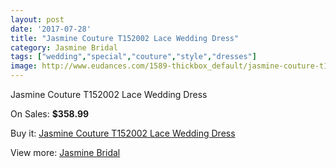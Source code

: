 ```yaml
---
layout: post
date: '2017-07-28'
title: "Jasmine Couture T152002 Lace Wedding Dress"
category: Jasmine Bridal
tags: ["wedding","special","couture","style","dresses"]
image: http://www.eudances.com/1589-thickbox_default/jasmine-couture-t152002-lace-wedding-dress.jpg
---
```

Jasmine Couture T152002 Lace Wedding Dress

On Sales: **$358.99**
<a href="https://www.eudances.com/en/jasmine-bridal/563-jasmine-couture-t152002-lace-wedding-dress.html"><amp-img layout="responsive" width="600" height="600" src="//www.eudances.com/1589-thickbox_default/jasmine-couture-t152002-lace-wedding-dress.jpg" alt="Jasmine Couture T152002 Lace Wedding Dress 0" /></a>
<a href="https://www.eudances.com/en/jasmine-bridal/563-jasmine-couture-t152002-lace-wedding-dress.html"><amp-img layout="responsive" width="600" height="600" src="//www.eudances.com/1590-thickbox_default/jasmine-couture-t152002-lace-wedding-dress.jpg" alt="Jasmine Couture T152002 Lace Wedding Dress 1" /></a>

Buy it: [Jasmine Couture T152002 Lace Wedding Dress](https://www.eudances.com/en/jasmine-bridal/563-jasmine-couture-t152002-lace-wedding-dress.html "Jasmine Couture T152002 Lace Wedding Dress")

View more: [Jasmine Bridal](https://www.eudances.com/en/6-jasmine-bridal "Jasmine Bridal")